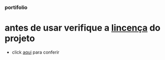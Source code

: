 ### portifolio

# antes de usar verifique a [lincença](https://github.com/igorrzinho/portifolio/blob/main/LICENSE) do projeto

* click [aqui](https://igorrzinho.github.io/portifolio/) para conferir 
